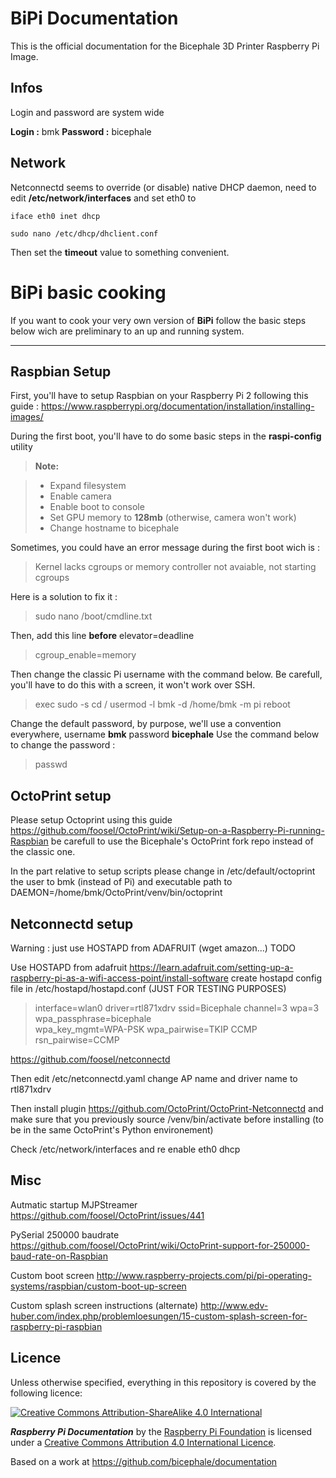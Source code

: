 # BiPi Documentation

This is the official documentation for the Bicephale 3D Printer Raspberry Pi Image.

## Infos

Login and password are system wide

**Login :** bmk
**Password :** bicephale

## Network

Netconnectd seems to override (or disable) native DHCP daemon, need to edit **/etc/network/interfaces** and set eth0 to

    iface eth0 inet dhcp

    sudo nano /etc/dhcp/dhclient.conf

Then set the **timeout** value to something convenient.



BiPi basic cooking
===================


If you want to cook your very own version of **BiPi** follow the basic steps below wich are preliminary to an up and running system.

----------

Raspbian Setup
-------------

First, you'll have to setup Raspbian on your Raspberry Pi 2 following this guide : https://www.raspberrypi.org/documentation/installation/installing-images/

During the first boot, you'll have to do some basic steps in the **raspi-config** utility

> **Note:**

> - Expand filesystem
> - Enable camera
> - Enable boot to console
> - Set GPU memory to **128mb** (otherwise, camera won't work)
> - Change hostname to bicephale

Sometimes, you could have an error message during the first boot wich is :

> Kernel lacks cgroups or memory controller not avaiable, not starting cgroups

Here is a solution to fix it :

> sudo nano /boot/cmdline.txt

Then, add this line **before** elevator=deadline

> cgroup_enable=memory

Then change the classic Pi username with the command below. Be carefull, you'll have to do this with a screen, it won't work over SSH.

> exec sudo -s
> cd /
> usermod -l bmk -d /home/bmk -m pi
> reboot

Change the default password, by purpose, we'll use a convention everywhere, username **bmk** password **bicephale** Use the command below to change the password :

> passwd

OctoPrint setup
-------------

Please setup Octoprint using this guide https://github.com/foosel/OctoPrint/wiki/Setup-on-a-Raspberry-Pi-running-Raspbian be carefull to use the Bicephale's OctoPrint fork repo instead of the classic one.

In the part relative to setup scripts please change in /etc/default/octoprint the user to bmk (instead of Pi) and executable path to DAEMON=/home/bmk/OctoPrint/venv/bin/octoprint

Netconnectd setup
-------------

Warning : just use HOSTAPD from ADAFRUIT (wget amazon...) TODO

Use HOSTAPD from adafruit https://learn.adafruit.com/setting-up-a-raspberry-pi-as-a-wifi-access-point/install-software
create hostapd config file in /etc/hostapd/hostapd.conf (JUST FOR TESTING PURPOSES)

> interface=wlan0
> driver=rtl871xdrv
> ssid=Bicephale
> channel=3
> wpa=3
> wpa_passphrase=bicephale              
> wpa_key_mgmt=WPA-PSK
> wpa_pairwise=TKIP CCMP
> rsn_pairwise=CCMP

https://github.com/foosel/netconnectd

Then edit /etc/netconnectd.yaml change AP name and driver name to rtl871xdrv

Then install plugin https://github.com/OctoPrint/OctoPrint-Netconnectd and make sure that you previously source /venv/bin/activate before installing (to be in the same OctoPrint's Python environement)

Check /etc/network/interfaces and re enable eth0 dhcp

Misc
-------------

Autmatic startup MJPStreamer https://github.com/foosel/OctoPrint/issues/441

PySerial 250000 baudrate https://github.com/foosel/OctoPrint/wiki/OctoPrint-support-for-250000-baud-rate-on-Raspbian

Custom boot screen
http://www.raspberry-projects.com/pi/pi-operating-systems/raspbian/custom-boot-up-screen

Custom splash screen instructions (alternate) http://www.edv-huber.com/index.php/problemloesungen/15-custom-splash-screen-for-raspberry-pi-raspbian

## Licence

Unless otherwise specified, everything in this repository is covered by the following licence:

[![Creative Commons Attribution-ShareAlike 4.0 International](https://licensebuttons.net/l/by-sa/4.0/88x31.png)](http://creativecommons.org/licenses/by-sa/4.0/)

***Raspberry Pi Documentation*** by the [Raspberry Pi Foundation](https://www.raspberrypi.org/) is licensed under a [Creative Commons Attribution 4.0 International Licence](http://creativecommons.org/licenses/by-sa/4.0/).

Based on a work at https://github.com/bicephale/documentation
